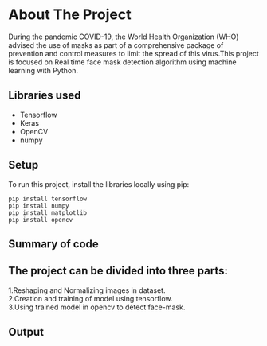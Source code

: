 # About The Project

During the pandemic COVID-19, the World Health Organization (WHO) advised the use of masks as part of a comprehensive package of prevention and control 
measures to limit the spread of this virus.This project is focused on Real time face mask detection algorithm using machine learning with Python.

## Libraries used
* Tensorflow
* Keras
* OpenCV
* numpy

## Setup
To run this project, install the libraries locally using pip:
```
pip install tensorflow
pip install numpy
pip install matplotlib
pip install opencv
```

## Summary of code
<h2>The project can be divided into three parts: </h2>
<p>1.Reshaping and Normalizing images in dataset. <br> 2.Creation and training of model using tensorflow.<br> 3.Using trained model in opencv to detect face-mask. </p>

  
## Output 

